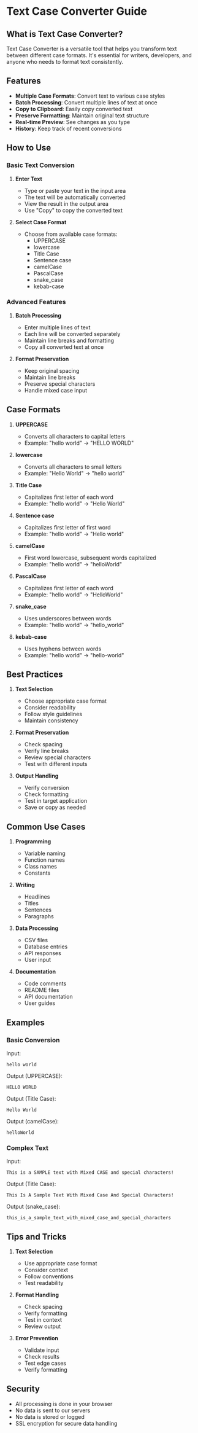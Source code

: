 # Text Case Converter Guide

## What is Text Case Converter?

Text Case Converter is a versatile tool that helps you transform text between different case formats. It's essential for writers, developers, and anyone who needs to format text consistently.

## Features

- **Multiple Case Formats**: Convert text to various case styles
- **Batch Processing**: Convert multiple lines of text at once
- **Copy to Clipboard**: Easily copy converted text
- **Preserve Formatting**: Maintain original text structure
- **Real-time Preview**: See changes as you type
- **History**: Keep track of recent conversions

## How to Use

### Basic Text Conversion

1. **Enter Text**
   - Type or paste your text in the input area
   - The text will be automatically converted
   - View the result in the output area
   - Use "Copy" to copy the converted text

2. **Select Case Format**
   - Choose from available case formats:
     - UPPERCASE
     - lowercase
     - Title Case
     - Sentence case
     - camelCase
     - PascalCase
     - snake_case
     - kebab-case

### Advanced Features

1. **Batch Processing**
   - Enter multiple lines of text
   - Each line will be converted separately
   - Maintain line breaks and formatting
   - Copy all converted text at once

2. **Format Preservation**
   - Keep original spacing
   - Maintain line breaks
   - Preserve special characters
   - Handle mixed case input

## Case Formats

1. **UPPERCASE**
   - Converts all characters to capital letters
   - Example: "hello world" → "HELLO WORLD"

2. **lowercase**
   - Converts all characters to small letters
   - Example: "Hello World" → "hello world"

3. **Title Case**
   - Capitalizes first letter of each word
   - Example: "hello world" → "Hello World"

4. **Sentence case**
   - Capitalizes first letter of first word
   - Example: "hello world" → "Hello world"

5. **camelCase**
   - First word lowercase, subsequent words capitalized
   - Example: "hello world" → "helloWorld"

6. **PascalCase**
   - Capitalizes first letter of each word
   - Example: "hello world" → "HelloWorld"

7. **snake_case**
   - Uses underscores between words
   - Example: "hello world" → "hello_world"

8. **kebab-case**
   - Uses hyphens between words
   - Example: "hello world" → "hello-world"

## Best Practices

1. **Text Selection**
   - Choose appropriate case format
   - Consider readability
   - Follow style guidelines
   - Maintain consistency

2. **Format Preservation**
   - Check spacing
   - Verify line breaks
   - Review special characters
   - Test with different inputs

3. **Output Handling**
   - Verify conversion
   - Check formatting
   - Test in target application
   - Save or copy as needed

## Common Use Cases

1. **Programming**
   - Variable naming
   - Function names
   - Class names
   - Constants

2. **Writing**
   - Headlines
   - Titles
   - Sentences
   - Paragraphs

3. **Data Processing**
   - CSV files
   - Database entries
   - API responses
   - User input

4. **Documentation**
   - Code comments
   - README files
   - API documentation
   - User guides

## Examples

### Basic Conversion
Input:
```
hello world
```

Output (UPPERCASE):
```
HELLO WORLD
```

Output (Title Case):
```
Hello World
```

Output (camelCase):
```
helloWorld
```

### Complex Text
Input:
```
This is a SAMPLE text with Mixed CASE and special characters!
```

Output (Title Case):
```
This Is A Sample Text With Mixed Case And Special Characters!
```

Output (snake_case):
```
this_is_a_sample_text_with_mixed_case_and_special_characters
```

## Tips and Tricks

1. **Text Selection**
   - Use appropriate case format
   - Consider context
   - Follow conventions
   - Test readability

2. **Format Handling**
   - Check spacing
   - Verify formatting
   - Test in context
   - Review output

3. **Error Prevention**
   - Validate input
   - Check results
   - Test edge cases
   - Verify formatting

## Security

- All processing is done in your browser
- No data is sent to our servers
- No data is stored or logged
- SSL encryption for secure data handling 